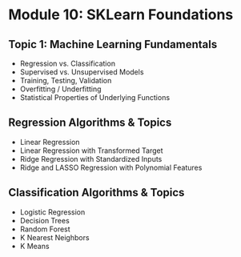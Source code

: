 # Module 10: SKLearn Foundations

## Topic 1: Machine Learning Fundamentals

- Regression vs. Classification
- Supervised vs. Unsupervised Models
- Training, Testing, Validation
- Overfitting / Underfitting
- Statistical Properties of Underlying Functions

## Regression Algorithms & Topics

- Linear Regression
- Linear Regression with Transformed Target
- Ridge Regression with Standardized Inputs
- Ridge and LASSO Regression with Polynomial Features

## Classification Algorithms & Topics

- Logistic Regression
- Decision Trees
- Random Forest
- K Nearest Neighbors
- K Means
